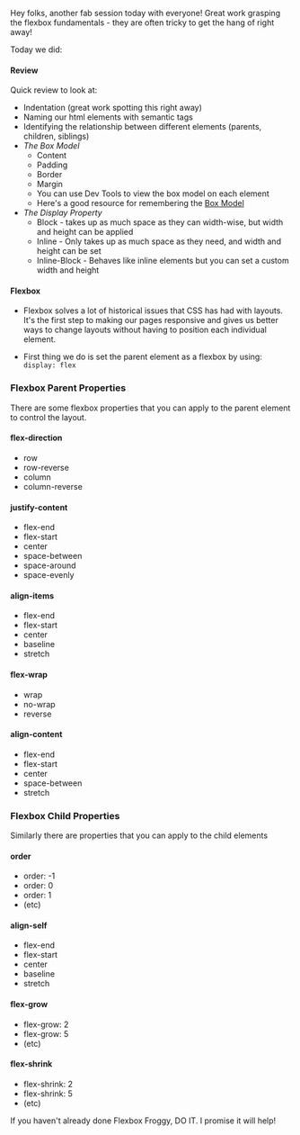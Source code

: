 Hey folks, another fab session today with everyone! Great work grasping the flexbox fundamentals - they are often tricky to get the hang of right away!

Today we did:

#### Review

Quick review to look at:

- Indentation (great work spotting this right away)
- Naming our html elements with semantic tags
- Identifying the relationship between different elements (parents, children, siblings)
- _The Box Model_
  - Content
  - Padding
  - Border
  - Margin
  - You can use Dev Tools to view the box model on each element
  - Here's a good resource for remembering the [Box Model](https://medium.freecodecamp.org/css-box-model-explained-by-living-in-a-boring-suburban-neighborhood-9a9e692773c1)
- _The Display Property_
  - Block - takes up as much space as they can width-wise, but width and height can be applied
  - Inline - Only takes up as much space as they need, and width and height can be set
  - Inline-Block - Behaves like inline elements but you can set a custom width and height

#### Flexbox

- Flexbox solves a lot of historical issues that CSS has had with layouts. It's the first step to making our pages responsive and gives us better ways to change layouts without having to position each individual element.

- First thing we do is set the parent element as a flexbox by using:
  `display: flex`

### Flexbox Parent Properties

There are some flexbox properties that you can apply to the parent element to control the layout.

#### flex-direction

- row
- row-reverse
- column
- column-reverse

#### justify-content

- flex-end
- flex-start
- center
- space-between
- space-around
- space-evenly

#### align-items

- flex-end
- flex-start
- center
- baseline
- stretch

#### flex-wrap

- wrap
- no-wrap
- reverse

#### align-content

- flex-end
- flex-start
- center
- space-between
- stretch

### Flexbox Child Properties

Similarly there are properties that you can apply to the child elements

#### order

- order: -1
- order: 0
- order: 1
- (etc)

#### align-self

- flex-end
- flex-start
- center
- baseline
- stretch

#### flex-grow

- flex-grow: 2
- flex-grow: 5
- (etc)

#### flex-shrink

- flex-shrink: 2
- flex-shrink: 5
- (etc)

If you haven't already done Flexbox Froggy, DO IT. I promise it will help!
